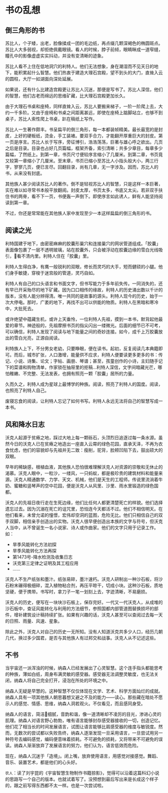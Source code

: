 # 书の乱想

## 倒三角形的书

苏比人，个子矮，出老，脸像揉成一团的毛边纸，再点缀几颗深褐色的椭圆斑点。苏比人大多弱视，却拒绝佩戴眼镜。看人的时候，脖子前倾，眼睛眯成一道窄缝，瞳孔中的影像虚虚实实抖动，并没有变清晰的迹象。

苏比人看不上住在低地洞穴的利特人。他们无法想象，身在潮湿而不见天日的地下，能积累起什么智慧。他们热衷于建造大理石宫殿，望不到头的大门，直耸入云的圆柱，大厅一如湖面向深处延展。

如果说，还有什么比建造宫殿更让苏比人沉迷，那便是写书了。苏比人深信，他们的智慧，他们古老而绵远的思维矿藏，比大理石宫殿更加长久。

由于大理石书桌和座椅，同样直耸入云，苏比人要搬来梯子，一阶一阶爬上去，大约一千多阶。又由于座椅和书桌之间距离甚远，即使在座椅上踮脚站立，也够不到桌子，苏比人索性爬上书桌，趴在稿纸上写作。

苏比人一生著作颇丰。书呈扁平的倒三角形，每一本都装帧精美。最长最宽的是封皮，上好的硬板纸，烫金，手工装裱。要双手合力，才能翻开厚重巨大的封皮。第一页是序言。苏比人长于写序，旁征博引，浩浩荡荡，巨著与雄心呼之欲出。几页之后是目录。目录也占好几页篇幅，框架齐备，索引清晰；共多少章目，每章多少篇幅，了然纸上。到第一章，书页尺寸便较序言缩小了几厘米。到第二章，书页竟又较第一章缩小了几厘米。至末章，书页已缩小至苏比人小指头般大小，两三行字，寥寥几页，便已言尽。回翻目录，尚有几章，无一字涉及。因而，苏比人的书，从来没有封底。

其他族人甚少阅读苏比人的著作。倒不是轻视苏比人的智慧，只是这样一本巨著，实在难以如寻常书本般平放翻阅。封皮太厚，书页太多，书底又太尖。若非双手扶住书的两脊，看不下一页，书便轰一声倒下。即使序言如此诱人，鲜有人能坚持阅读到第一章。

不过，你还是常常能在其他族人家中发现至少一本这样扁扁的倒三角形的书。



## 阅读之光

利特国建于地下，由密密麻麻的胶囊形巢穴和连接巢穴的网状管道组成。「胶囊」表面像包裹了一层不透明玻璃，站在胶囊外，只会被浮动在胶囊边缘的雪白光线吸引，看不清内里。利特人住在「胶囊」里。

利特人生得白净，有鹰一般锐利的双眼，修长而灵巧的大手，短而健硕的小腿。他们身手敏捷，穿梭于迷宫般的管道，灵巧自如。

利特人有自己的口头语言和书面文字，但书写能力于多年前失传。一同消失的，还有早已开采殆尽的地下矿藏。因为口口相传的缘故，利特人的历史涌出数以千计的版本，没有人能分辨得清。唯一共同的是故事的源头。利特人现今的历史，始于一次大停电。那时，广袤的地下，再找不出可以供能的物质。利特人在黑暗和寒冷中，大批死去。

或许绝望中蕴藏生机，或许上天垂怜，一位利特人先祖，摸到一本书，默背起他最爱的章节。神迹般的，先祖摩擦书页的指尖闪出一缕微光。后面的细节已不可考，可以确信，利特人发现了阅读与地下能量之间的奇妙连接。如今，成千上万胶囊放出的雪白光亮，正源自阅读。

利特族人上下，不分男女老幼，只要睁眼，便在读书。起初，反复阅读几本典籍即可。而后，城市扩张，人口激增，能量供不应求，利特人便要读更多更多的书：传记、小说、诗集、论文；字帖、画册、琴谱；甚至，孩童创作的小诗，主妇随手记下的菜谱和购物清单，作家锁在抽屉里的拒稿…利特人深信，文字间暗藏光芒，哪怕稚嫩、不完整、无法发表，也拥有照亮一颗「胶囊」居所的力量。

久而久之，利特人成为星球上最博学的种族。阅读，照亮了利特人的国度。阅读，也照亮了利特人自己。

废寝忘食的阅读，让利特人忘记了如何书写。利特人永远无法将自己的智慧写成一本书。



## 风和降水日志

沃克人起源于贫瘠之地，踩过大地上每一颗砾石，头顶烈日追逐过每一条水源。虽然今日的沃克人已在贫瘠之地造出一座直入云霄的绿色花园，直承天泽，不再为衣食忧虑，他们的容貌却与先祖并无二致：瘦削，驼背，脸颊凹陷下去，鼓出硕大的双眼。

早年的稀缺感，根植血液，其他族人恐怕很难理解沃克人对资源的崇敬和无休止的渴慕。沃克人眼中，一粒沙，一缕风，一只蚂蚁，都是极珍贵的建筑材料和能量来源。沃克人精通数学、力学、天文、机械，他们是天生的工程师。传说里流淌着牛奶、蜜糖和竖琴声的空中花园，便是沃克人从风里、沙里、雨水里锻造的绿色国都。

沃克人的先祖日夜行走在生死边缘，他们比任何人都更清楚死亡的样貌。他们选择遗忘过去。因为沉溺在死亡的诅咒里，恐怕连今天都活不过。他们不相信明天。在他们看来，未曾允诺的憧憬，宏伟却空洞的蓝图，危险无比。他们只相信自己的双手双脚，相信亲手创造出的实物。沃克人很早便创造出本族的文字与符号，但沃克人当中，从不曾诞生一名小说家、诗人或作曲家。他们的文字只用于记录工作。如：

- 旱季风能转化方法初探
- 旱季风能转化方法再探
- 第1473号-降水检测及收集日志
- 沃克第三定律之证明及其工程应用
- ……

沃克人不生产纸张和墨汁。纸张易碎，墨汁速朽。沃克人研制出一种沙石板，将沙石粉末碾得极细碎，混入植物粘合剂，再压平晾干，切成小块。这种沙石板，质地坚硬，便于携带。书写时，拿刀子一笔一划刻上去，字迹清晰，不易磨损。

沃克人的历史，便写在一块块沙石板上，保存完好。一代又一代沃克人，从成堆的沙石板中，查证风能转化与利用的方法细节，参照国都内部管道图替换损坏的部件，增补建筑设计稿持续扩张。如果有兴趣的话，沃克人甚至可以查阅过去每一天的日照、雨量、风速、星象。

除此之外，沃克人对自己的历史一无所知。没有人知道沃克共多少人口，经历几朝几代，换过多少国君，是否与其他族人有过邦交和战事。沃克人从不记述这些。



## 不书

当宇宙还一派浑浊的时候，纳森人已经发展出了心灵智慧。这个连手指头都能思考的种族，薄如白纸，周身布满灵敏的感受器。感受器无法调整灵敏度，也无法关闭，纳森人将自己完全打开，浸泡在所处的环境之中。

纳森人无疑是早慧的。这种智慧不仅仅体现在文学、艺术、科学方面灿烂的成就。纳森人具有一项其他族人朝思暮想又避之不及的能力——读心。那些藏在暗处不愿示人的感觉、情感、思维，纳森人洞若观火。不仅看见，而且感同身受。

纳森人的语言，简洁细腻，音韵和谐，像一道清晰却不凌厉的目光，渗进心灵的肌理。纳森人对语言野心勃勃，唯有语言能够封存感受器接收的一切，创造记忆。他们花了相当长的时间发展语言，试图让语言能够比肩感受器的维度与敏锐度。然而，无数次的尝试都以失败告终，纳森人逐渐发现一旦采用语言，一旦尝试用另一种符号去编码感觉，编码便意味着损耗。不可避免的损耗，又将带来不可避免的误读。纳森人渐渐放弃了发展语言的努力，他们认为，语言低效而危险。

现在，纳森人沉迷于「造境」。闭上嘴，放弃使用语言，用感觉对接感觉。舞蹈、音乐、装置艺术，都是他们的心头好。



`农人`：读了刘宇昆的《宇宙智慧生物制作书籍掠影》，觉得可以沿着这篇科幻小说的思路写一个自己的版本。也就试着写了。没预想到最后写出来是长成这个样子的，跟之前写得东西都不太一样。也是一次尝试啦。